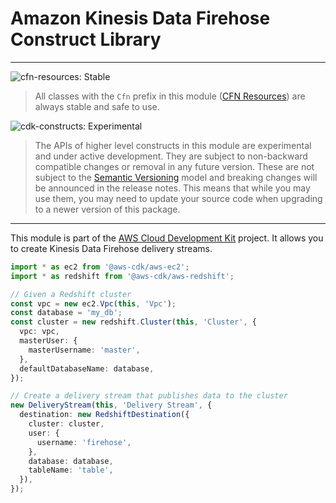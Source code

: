 # Amazon Kinesis Data Firehose Construct Library
<!--BEGIN STABILITY BANNER-->

---

![cfn-resources: Stable](https://img.shields.io/badge/cfn--resources-stable-success.svg?style=for-the-badge)

> All classes with the `Cfn` prefix in this module ([CFN Resources]) are always stable and safe to use.
>
> [CFN Resources]: https://docs.aws.amazon.com/cdk/latest/guide/constructs.html#constructs_lib

![cdk-constructs: Experimental](https://img.shields.io/badge/cdk--constructs-experimental-important.svg?style=for-the-badge)

> The APIs of higher level constructs in this module are experimental and under active development.
> They are subject to non-backward compatible changes or removal in any future version. These are
> not subject to the [Semantic Versioning](https://semver.org/) model and breaking changes will be
> announced in the release notes. This means that while you may use them, you may need to update
> your source code when upgrading to a newer version of this package.

---

<!--END STABILITY BANNER-->

This module is part of the [AWS Cloud Development Kit](https://github.com/aws/aws-cdk) project. It allows you to create Kinesis Data Firehose delivery streams.

```ts
import * as ec2 from '@aws-cdk/aws-ec2';
import * as redshift from '@aws-cdk/aws-redshift';

// Given a Redshift cluster
const vpc = new ec2.Vpc(this, 'Vpc');
const database = 'my_db';
const cluster = new redshift.Cluster(this, 'Cluster', {
  vpc: vpc,
  masterUser: {
    masterUsername: 'master',
  },
  defaultDatabaseName: database,
});

// Create a delivery stream that publishes data to the cluster
new DeliveryStream(this, 'Delivery Stream', {
  destination: new RedshiftDestination({
    cluster: cluster,
    user: {
      username: 'firehose',
    },
    database: database,
    tableName: 'table',
  }),
});
```
